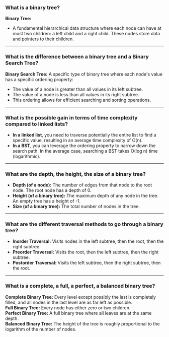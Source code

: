 ### What is a binary tree?
**Binary Tree:**   
- A fundamental hierarchical data structure where each node can have at most two children: a left child and a right child. These nodes store data and pointers to their children.   
***
### What is the difference between a binary tree and a Binary Search Tree?   
**Binary Search Tree:** A specific type of binary tree where each node's value has a specific ordering property:   
- The value of a node is greater than all values in its left subtree.   
- The value of a node is less than all values in its right subtree.   
- This ordering allows for efficient searching and sorting operations.   
***
### What is the possible gain in terms of time complexity compared to linked lists?   
- **In a linked list**, you need to traverse potentially the entire list to find a specific value, resulting in an average time complexity of O(n).   
- **In a BST**, you can leverage the ordering property to narrow down the search path. In the average case, searching a BST takes O(log n) time (logarithmic).   
***
### What are the depth, the height, the size of a binary tree?   
- **Depth (of a node):** The number of edges from that node to the root node. The root node has a depth of 0.   
- **Height (of a binary tree):** The maximum depth of any node in the tree. An empty tree has a height of -1.   
- **Size (of a binary tree):** The total number of nodes in the tree.   
***
### What are the different traversal methods to go through a binary tree?
- **Inorder Traversal:** Visits nodes in the left subtree, then the root, then the right subtree.   
- **Preorder Traversal:** Visits the root, then the left subtree, then the right subtree.   
- **Postorder Traversal:** Visits the left subtree, then the right subtree, then the root.   
***
### What is a complete, a full, a perfect, a balanced binary tree?
**Complete Binary Tree:** Every level except possibly the last is completely filled, and all nodes in the last level are as far left as possible.   
**Full Binary Tree:** Every node has either zero or two children.   
**Perfect Binary Tree:** A full binary tree where all leaves are at the same depth.   
**Balanced Binary Tree:** The height of the tree is roughly proportional to the logarithm of the number of nodes.   
